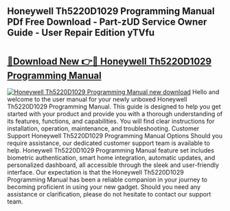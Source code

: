 ## Honeywell Th5220D1029 Programming Manual PDf Free Download - Part-zUD Service Owner Guide - User Repair Edition yTVfu

# <h2><a href="http://bc37754.oget.top/?id=Honeywell+Th5220D1029+Programming+Manual">🔗Download New 👉🔴 Honeywell Th5220D1029 Programming Manual</a></h2>

[![Honeywell Th5220D1029 Programming Manual new download](https://i.imgur.com/5g1atiW.png)](http://bc37754.oget.top/?id=Honeywell+Th5220D1029+Programming+Manual)
Hello and welcome to the user manual for your newly unboxed Honeywell Th5220D1029 Programming Manual. This guide is designed to help you get started with your product and provide you with a thorough understanding of its features, functions, and capabilities. You will find clear instructions for installation, operation, maintenance, and troubleshooting. Customer Support Honeywell Th5220D1029 Programming Manual Options Should you require assistance, our dedicated customer support team is available to help. Honeywell Th5220D1029 Programming Manual feature set includes biometric authentication, smart home integration, automatic updates, and personalized dashboard, all accessible through the sleek and user-friendly interface. Our expectation is that the Honeywell Th5220D1029 Programming Manual has been a reliable companion in your journey to becoming proficient in using your new gadget. Should you need any assistance or clarification, please do not hesitate to contact our support team.
